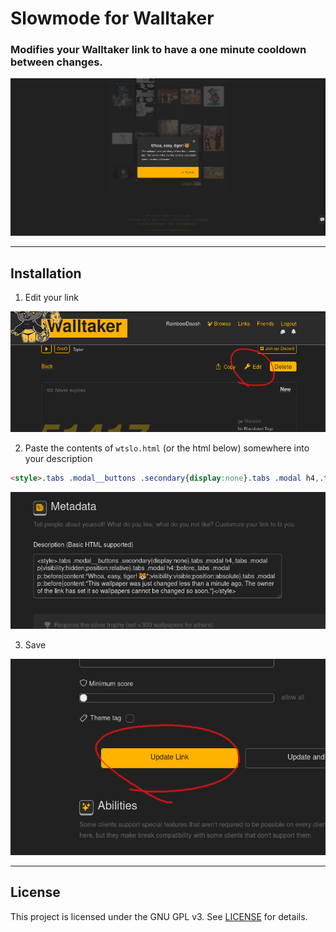 # Slowmode for Walltaker
### Modifies your Walltaker link to have a one minute cooldown between changes.

![Warning Dialog](screenshots/SlowmodeAction.png)

---
## Installation
1. Edit your link

![Step 1](screenshots/WT1.png)

2. Paste the contents of `wtslo.html` (or the html below) somewhere into your description
```html
<style>.tabs .modal__buttons .secondary{display:none}.tabs .modal h4,.tabs .modal p{visibility:hidden;position:relative}.tabs .modal h4::before,.tabs .modal p::before{content:"Whoa, easy, tiger! 🐯";visibility:visible;position:absolute}.tabs .modal p::before{content:"This wallpaper was just changed less than a minute ago. The owner of the link has set it so wallpapers cannot be changed so soon."}</style>
```

![Step 2](screenshots/WT2.png)

3. Save

![Step 3](screenshots/WT3.png)

---
## License
This project is licensed under the GNU GPL v3. See [LICENSE](LICENSE) for details.

